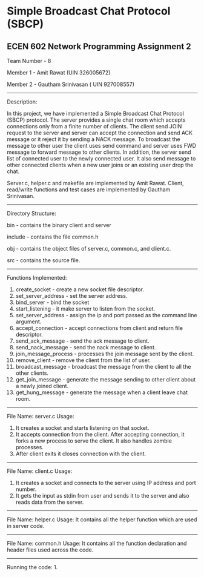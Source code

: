 
# Simple Broadcast Chat Protocol (SBCP)


ECEN 602 Network Programming Assignment 2
-------------------------------------------------------------------------------------------------------------------------

Team Number - 8

Member 1 - Amit Rawat (UIN 326005672)

Member 2 - Gautham Srinivasan ( UIN 927008557)

------------------------------------------------------------------------------------------------------------------------
Description:

In this project, we have implemented a Simple Broadcast Chat Protocol (SBCP) protocol. The server provides a single chat room which accepts connections only from a finite number of clients. The client send JOIN request to the server and server can accept the connection and send ACK message or it reject it by sending a NACK message. To broadcast the message to other user the client uses send command and server uses FWD message to forward message to other clients. In addition, the server send list of connected user to the newly connected user. It also send message to other connected clients when a new user joins or an existing user drop the chat.

Server.c, helper.c and makefile are implemented by Amit Rawat.
Client, read/write functions and test cases are implemented by Gautham Srinivasan.

--------------------------------------------------------------------------------------------------------------------------
Directory Structure:

bin - contains the binary client and server

include - contains the file common.h

obj - contains the object files of server.c, common.c, and client.c.

src - contains the source file.

--------------------------------------------------------------------------------------------------------------------------
Functions Implemented:

1) create_socket - create a new socket file descriptor.
2) set_server_address - set the server address.
3) bind_server - bind the socket
4) start_listening - it make server to listen from the socket.
5) set_server_address - assign the ip and port passed as the command line argument.
6) accept_connection - accept connections from client and return file descriptor.
7) send_ack_message - send the ack message to client.
8) send_nack_message - send the nack message to client.
9) join_message_process - processes the join message sent by the client.
10) remove_client - remove the client from the list of user.
11) broadcast_message - broadcast the message from the client to all the other clients.
12) get_join_message - generate the message sending to other client about a newly joined client.
13) get_hung_message - generate the message when a client leave chat room.
--------------------------------------------------------------------------------------------------------------------------
File Name: server.c
Usage:
1) It creates a socket and starts listening on that socket.
2) It accepts connection from the client. After accepting connection, it forks a new process to serve the client. It also handles zombie processes.
3) After client exits it closes connection with the client.
---------------------------------------------------------------------------------------------------------------------------
File Name: client.c
Usage:
1) It creates a socket and connects to the server using IP address and port number.
2) It gets the input as stdin from user and sends it to the server and also reads data from the server.


---------------------------------------------------------------------------------------------------------------------------
File Name: helper.c
Usage:
It contains all the helper function which are used in server code.

---------------------------------------------------------------------------------------------------------------------------
File Name: common.h
Usage:
It contains all the function declaration and header files used across the code.

--------------------------------------------------------------------------------------------------------------------------
Running the code:
1. 



